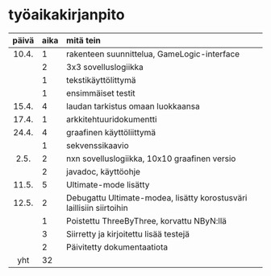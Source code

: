 # työaikakirjanpito

| päivä | aika | mitä tein  |
| :----:|:-----| :-----|
| 10.4. | 1    | rakenteen suunnittelua, GameLogic-interface |
|       | 2    | 3x3 sovelluslogiikka |
|       | 1    | tekstikäyttölittymä |
|       | 1    | ensimmäiset testit |
| 15.4. | 4    | laudan tarkistus omaan luokkaansa |
| 17.4. | 1    | arkkitehtuuridokumentti |
| 24.4. | 4    | graafinen käyttöliittymä|
|       | 1    | sekvenssikaavio|
|  2.5. | 2    | nxn sovelluslogiikka, 10x10 graafinen versio|
|       | 2    | javadoc, käyttöohje|
| 11.5. | 5    | Ultimate-mode lisätty|
| 12.5. | 2    | Debugattu Ultimate-modea, lisätty korostusväri laillisiin siirtoihin|
|       | 1    | Poistettu ThreeByThree, korvattu NByN:llä|
|       | 3    | Siirretty ja kirjoitettu lisää testejä|
|       | 2    | Päivitetty dokumentaatiota|
| yht   | 32   | |
